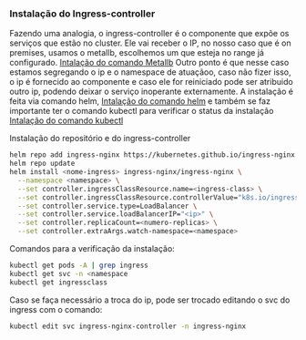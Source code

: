 ### Instalação do Ingress-controller
Fazendo uma analogia, o ingress-controller é o componente que expõe os serviços que estão no cluster. Ele vai receber o IP, no nosso caso que é on premises, usamos o metallb, escolhemos um que esteja no range já configurado. [Intalação do comando Metallb](https://metallb.universe.tf/installation/)
Outro ponto é que nesse caso estamos segregando o ip e o namespace de atuaçãoo, caso não fizer isso, o ip é fornecido ao componente e caso ele for reiniciado pode ser atribuido outro ip, podendo deixar o serviço inoperante externamente.
A instalação é feita via comando helm,  [Intalação do comando helm](https://helm.sh/docs/intro/install/) e também se faz importante ter o comando kubectl para verificar o status da instalação [Intalação do comando kubectl](https://kubernetes.io/docs/tasks/tools/install-kubectl-linux/)

Instalação do repositório e do ingress-controller
```bash
helm repo add ingress-nginx https://kubernetes.github.io/ingress-nginx
helm repo update
helm install <nome-ingress> ingress-nginx/ingress-nginx \
  --namespace <namespace> \
  --set controller.ingressClassResource.name=<ingress-class> \
  --set controller.ingressClassResource.controllerValue="k8s.io/ingress-nginx" \
  --set controller.service.type=LoadBalancer \
  --set controller.service.loadBalancerIP="<ip>" \
  --set controller.replicaCount=<numero-replicas> \
  --set controller.extraArgs.watch-namespace=<namespace>
```
Comandos para a verificação da instalação:
```bash
kubectl get pods -A | grep ingress
kubectl get svc -n <namespace
kubectl get ingressclass
```
Caso se faça necessário a troca do ip, pode ser trocado editando o svc do ingress com o comando:
```bash
kubectl edit svc ingress-nginx-controller -n ingress-nginx
```